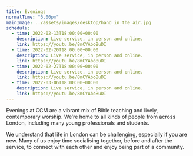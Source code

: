 ```yaml
---
title: Evenings
normalTime: "6.00pm"
mainImage: ../assets/images/desktop/hand_in_the_air.jpg
schedule:             
  - time: 2022-02-13T18:00:00+00:00
    description: Live service, in person and online.
    link: https://youtu.be/8mCYAboBuDI
  - time: 2022-02-20T18:00:00+00:00
    description: Live service, in person and online.
    link: https://youtu.be/8mCYAboBuDI
  - time: 2022-02-27T18:00:00+00:00
    description: Live service, in person and online.
    link: https://youtu.be/8mCYAboBuDI
  - time: 2022-03-06T18:00:00+00:00
    description: Live service, in person and online.
    link: https://youtu.be/8mCYAboBuDI
---
```

Evenings at CCM are a vibrant mix of Bible teaching and lively, contemporary worship. We’re home to all kinds of people from across London, including many young professionals and students.

We understand that life in London can be challenging, especially if you are new. Many of us enjoy time socialising together, before and after the service, to connect with each other and enjoy being part of a community.
